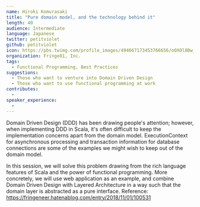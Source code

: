 ```yaml
---
name: Hiroki Komurasaki
title: "Pure domain model, and the technology behind it"
length: 40
audience: Intermediate
language: Japanese
twitter: petitviolet
github: petitviolet
icon: https://pbs.twimg.com/profile_images/494667173453766656/oOXOl8Bw_400x400.jpeg
organization: Fringe81, Inc.
tags:
  - Functional Programming, Best Practices
suggestions:
  - Those who want to venture into Domain Driven Design
  - Those who want to use functional programming at work
contributes:
  - 
speaker_experience:
  - 
---
```

Domain Driven Design (DDD) has been drawing people's attention; however, when implementing DDD in Scala, it's often difficult to keep the implementation concerns apart from the domain model. ExecutionContext for asynchronous processing and transaction information for database connections are some of the examples we might wish to keep out of the domain model.

In this session, we will solve this problem drawing from the rich language features of Scala and the power of functional programming.
More concretely, we will use web application as an example, and combine Domain Driven Design with Layered Architecture in a way such that the domain layer is abstracted as a pure interface.
Reference: <https://fringeneer.hatenablog.com/entry/2018/11/01/100531>
